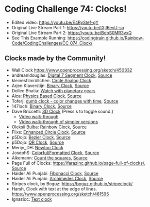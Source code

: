 # Coding Challenge 74: Clocks!
* Edited video: https://youtu.be/E4RyStef-gY
* Original Live Stream Part 1: https://youtu.be/tXjI6evU-so
* Original Live Stream Part 2: https://youtu.be/BcbS0MR3vxQ
* See This Example Running: https://codingtrain.github.io/Rainbow-Code/CodingChallenges/CC_074_Clock/

## Clocks made by the Community!
* Wall Clock https://www.openprocessing.org/sketch/450332
* andreanidouglas: [Digital 7 Segment Clock](https://clock-p5-cmtedouglas.c9users.io/index.html),
[Source](https://github.com/andreanidouglas/clock-p5)
* kleinesfilmröllchen: [Circle Analog Clock](https://github.com/kleinesfilmroellchen/Circle-Analog-Clock)
* Arjen Klaverstijn:  [Binary Clock](https://jsfiddle.net/arjhun/fkdohesy/),
[Source](https://github.com/arjhun/p5.js-binary-clock)
* Dollee Bhatia: [Watch with planetary gears](https://codepen.io/dollee/pen/RLRPpg?editors=0010)
* Alca: [Physics Based Clock](https://codepen.io/Alca/full/boeGBP/), [Source](https://codepen.io/Alca/pen/boeGBP/right)
* Toferj: [dumb clock - color changes with time](https://toferj.github.io/p5js/clock/), [Source](https://github.com/toferj/p5js/tree/master/clock)
* 147loch: [Binary Clock](http://147lo.ch/clock-p5), [Source](http://147lo.ch/clock-p5-source)
* Dave Briccetti: [3D Clock](https://codepen.io/dcbriccetti/pen/GMqjbr) (Press s to toggle sound.)
    * [Video walk-through](https://www.youtube.com/watch?v=ReZIqS4DEfw)
    * [Video walk-through of simpler versions](https://www.youtube.com/watch?v=Z8QL2mPJam4)
* Oleksii Bulba: [Rainbow Clock](https://oleksiibulba.000webhostapp.com/clock/index.html), [Source](https://github.com/AlexBulbaWork/RainBowClock)
* Flixs: [Enhanced Circle Clock](https://alpha.editor.p5js.org/Flixs/sketches/BkaElgmo-), [Source](https://github.com/7Flixs/p5_js_clock)
* p5Dojo: [Bezier Clock](http://christernilsson.github.io/Lab/2017/081-BezierClock/), [Source](https://github.com/ChristerNilsson/Lab/tree/master/2017/081-BezierClock)
* p5Dojo: [QR Clock](http://christernilsson.github.io/Lab/2017/062-QRcode/), [Source](https://github.com/ChristerNilsson/Lab/tree/master/2017/062-QRcode)
* Merijn_DH: [Newton Clock](http://alpha.editor.p5js.org/Merijn-DH/sketches/rkNjv8ro-)
* JosephS: [Colorful/Formatted Clock](https://alpha.editor.p5js.org/full/By-iJRIjb), [Source](https://alpha.editor.p5js.org/jspira/sketches/By-iJRIjb)
* Alkemann: [Count the squares](http://alkemann.com/webroot/retro/clock/), [Source](https://gist.github.com/alkemann/1b97aa8240f9dd57ad8d3fb89cd96eae)
* Page Full of Clocks: https://farazinc.github.io/page-full-of-clocks/, [Source](https://github.com/farazinc/page-full-of-clocks)
* Haider Ali Punjabi: [Fibonacci Clock](https://hackesta.org/p5/fibonacci-clock/), [Source](https://github.com/haideralipunjabi/p5-projects/tree/master/fibonacci-clock)  
* Haider Ali Punjabi: [Archimedes Clock](https://hackesta.org/p5/archimedes-clock/), [Source](https://github.com/haideralipunjabi/p5-projects/tree/master/archimedes-clock)
* Stripes clock, by Boguz: https://boguz.github.io/stripeclock/
* Harsh, Clock with text at the edge of lines. https://www.openprocessing.org/sketch/461595
* Ignazioc: [Text clock](https://alpha.editor.p5js.org/ignazioc/sketches/B1bPjAfef)
